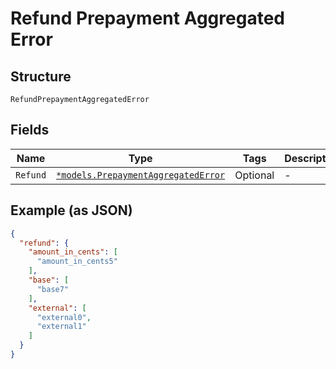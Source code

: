 
# Refund Prepayment Aggregated Error

## Structure

`RefundPrepaymentAggregatedError`

## Fields

| Name | Type | Tags | Description |
|  --- | --- | --- | --- |
| `Refund` | [`*models.PrepaymentAggregatedError`](prepayment-aggregated-error.md) | Optional | - |

## Example (as JSON)

```json
{
  "refund": {
    "amount_in_cents": [
      "amount_in_cents5"
    ],
    "base": [
      "base7"
    ],
    "external": [
      "external0",
      "external1"
    ]
  }
}
```

